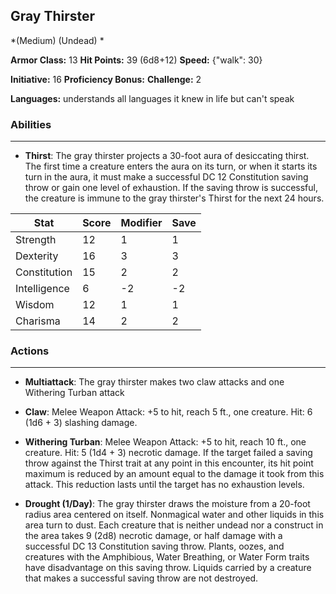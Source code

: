 ## Gray Thirster
*(Medium) (Undead) *

**Armor Class:** 13
**Hit Points:** 39 (6d8+12)
**Speed:** {"walk": 30}

**Initiative:** 16
**Proficiency Bonus:**
**Challenge:** 2

**Languages:** understands all languages it knew in life but can't speak

### Abilities
 --- 
- **Thirst**: The gray thirster projects a 30-foot aura of desiccating thirst. The first time a creature enters the aura on its turn, or when it starts its turn in the aura, it must make a successful DC 12 Constitution saving throw or gain one level of exhaustion. If the saving throw is successful, the creature is immune to the gray thirster's Thirst for the next 24 hours.



| Stat | Score | Modifier | Save |
| ---- | ---- | ---- | ---- |
| Strength | 12 | 1 | 1 |
| Dexterity | 16 | 3 | 3 |
| Constitution | 15 | 2 | 2 |
| Intelligence | 6 | -2 | -2 |
| Wisdom | 12 | 1 | 1 |
| Charisma | 14 | 2 | 2 |

### Actions
 --- 
- **Multiattack**: The gray thirster makes two claw attacks and one Withering Turban attack

- **Claw**: Melee Weapon Attack: +5 to hit, reach 5 ft., one creature. Hit: 6 (1d6 + 3) slashing damage.

- **Withering Turban**: Melee Weapon Attack: +5 to hit, reach 10 ft., one creature. Hit: 5 (1d4 + 3) necrotic damage. If the target failed a saving throw against the Thirst trait at any point in this encounter, its hit point maximum is reduced by an amount equal to the damage it took from this attack. This reduction lasts until the target has no exhaustion levels.

- **Drought (1/Day)**: The gray thirster draws the moisture from a 20-foot radius area centered on itself. Nonmagical water and other liquids in this area turn to dust. Each creature that is neither undead nor a construct in the area takes 9 (2d8) necrotic damage, or half damage with a successful DC 13 Constitution saving throw. Plants, oozes, and creatures with the Amphibious, Water Breathing, or Water Form traits have disadvantage on this saving throw. Liquids carried by a creature that makes a successful saving throw are not destroyed.

